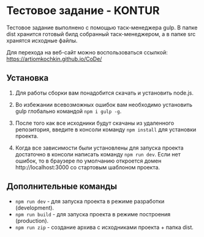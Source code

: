 # Тестовое задание - KONTUR

Тестовое задание выполнено с помощью таск-менеджера gulp. В папке dist хранится готовый билд собранный таск-менеджером, а в папке src хранятся исходные файлы.

Для перехода на веб-сайт можно воспользоваться ссылкой: https://artiomkochkin.github.io/CoDe/

## Установка

1. Для работы сборки вам понадобится скачать и установить node.js.

2. Во избежании всевозможных ошибок вам необходимо установить gulp глобально командой `npm i gulp -g`.

3. После того как все исходники будут скачаны из удаленного репозитория, введите в консоли команду `npm install` для установки проекта. 

4. Когда все зависимости были установлены для запуска проекта достаточно в консоли написать команду `npm run dev`. Если нет ошибок, то в браузере по умолчанию откроется домен http://localhost:3000 со стартовым шаблоном проекта.

## Дополнительные команды

- `npm run dev` - для запуска проекта в режиме разработки (development).
- `npm run build` - для запуска проекта в режиме построения (production).
- `npm run zip` - создание архива с исходниками проекта + папка dist.